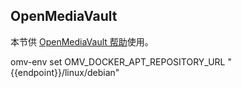 ## OpenMediaVault

本节供 [OpenMediaVault 帮助](../OpenMediaVault/)使用。

<tmpl z-lang="bash">
omv-env set OMV_DOCKER_APT_REPOSITORY_URL "{{endpoint}}/linux/debian"
</tmpl>
